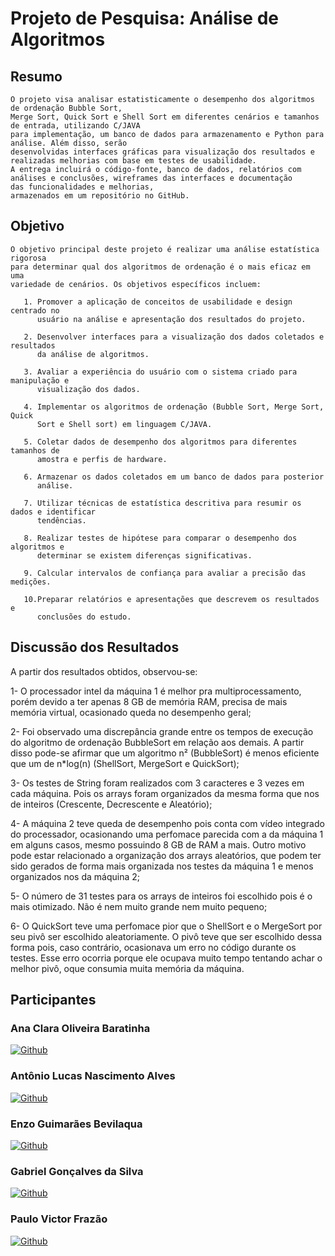# Projeto de Pesquisa: Análise de Algoritmos

## Resumo
        
    O projeto visa analisar estatisticamente o desempenho dos algoritmos de ordenação Bubble Sort,
    Merge Sort, Quick Sort e Shell Sort em diferentes cenários e tamanhos de entrada, utilizando C/JAVA
    para implementação, um banco de dados para armazenamento e Python para análise. Além disso, serão
    desenvolvidas interfaces gráficas para visualização dos resultados e realizadas melhorias com base em testes de usabilidade.
    A entrega incluirá o código-fonte, banco de dados, relatórios com análises e conclusões, wireframes das interfaces e documentação 
    das funcionalidades e melhorias,
    armazenados em um repositório no GitHub.
    



## Objetivo

    O objetivo principal deste projeto é realizar uma análise estatística rigorosa
    para determinar qual dos algoritmos de ordenação é o mais eficaz em uma
    variedade de cenários. Os objetivos específicos incluem:
    
       1. Promover a aplicação de conceitos de usabilidade e design centrado no
          usuário na análise e apresentação dos resultados do projeto.
          
       2. Desenvolver interfaces para a visualização dos dados coletados e resultados
          da análise de algoritmos.
          
       3. Avaliar a experiência do usuário com o sistema criado para manipulação e
          visualização dos dados.
          
       4. Implementar os algoritmos de ordenação (Bubble Sort, Merge Sort, Quick
          Sort e Shell sort) em linguagem C/JAVA.
          
       5. Coletar dados de desempenho dos algoritmos para diferentes tamanhos de
          amostra e perfis de hardware.
          
       6. Armazenar os dados coletados em um banco de dados para posterior
          análise.
          
       7. Utilizar técnicas de estatística descritiva para resumir os dados e identificar
          tendências.
          
       8. Realizar testes de hipótese para comparar o desempenho dos algoritmos e
          determinar se existem diferenças significativas.
          
       9. Calcular intervalos de confiança para avaliar a precisão das medições.
       
       10.Preparar relatórios e apresentações que descrevem os resultados e
          conclusões do estudo.

## Discussão dos Resultados

A partir dos resultados obtidos, observou-se:

1- O processador intel da máquina 1 é melhor pra multiprocessamento, porém devido a ter apenas 8 GB de memória RAM, precisa de mais memória virtual, ocasionado queda no desempenho geral;

2- Foi observado uma discrepância grande entre os tempos de execução do algoritmo de ordenação BubbleSort em relação aos demais. A partir disso pode-se afirmar que um algoritmo n² (BubbleSort) é menos eficiente que um de n*log(n) (ShellSort, MergeSort e QuickSort);

3- Os testes de String foram realizados com 3 caracteres e 3 vezes em cada máquina. Pois os arrays foram organizados da mesma forma que nos de inteiros (Crescente, Decrescente e Aleatório);

4- A máquina 2 teve queda de desempenho pois conta com vídeo integrado do processador, ocasionando uma perfomace parecida com a da máquina 1 em alguns casos, mesmo possuindo 8 GB de RAM a mais. Outro motivo pode estar relacionado a organização dos arrays aleatórios, que podem ter sido gerados de forma mais organizada nos testes da máquina 1 e menos organizados nos da máquina 2;

5- O número de 31 testes para os arrays de inteiros foi escolhido pois é o mais otimizado. Não é nem muito grande nem muito pequeno;

6- O QuickSort teve uma perfomace pior que o ShellSort e o MergeSort por seu pivô ser escolhido aleatoriamente. O pivô teve que ser escolhido dessa forma pois, caso contrário, ocasionava um erro no código durante os testes. Esse erro ocorria porque ele ocupava muito tempo tentando achar o melhor pivô, oque consumia muita memória da máquina.

## Participantes

### Ana Clara Oliveira Baratinha 

  [![Github](https://img.shields.io/badge/GitHub-100000?style=for-the-badge&logo=github&logoColor=white)](https://github.com/naclara-batatinha)
 
### Antônio Lucas Nascimento Alves

  [![Github](https://img.shields.io/badge/GitHub-100000?style=for-the-badge&logo=github&logoColor=white)](https://github.com/Tony38700)

### Enzo Guimarães Bevilaqua 

  [![Github](https://img.shields.io/badge/GitHub-100000?style=for-the-badge&logo=github&logoColor=white)](https://github.com/EnzoGuimaraesBevilaqua)

### Gabriel Gonçalves da Silva

  [![Github](https://img.shields.io/badge/GitHub-100000?style=for-the-badge&logo=github&logoColor=white)](https://github.com/GabrielGonSilva)
  
### Paulo Victor Frazão 

  [![Github](https://img.shields.io/badge/GitHub-100000?style=for-the-badge&logo=github&logoColor=white)](https://github.com/Pvictorfrazao)
